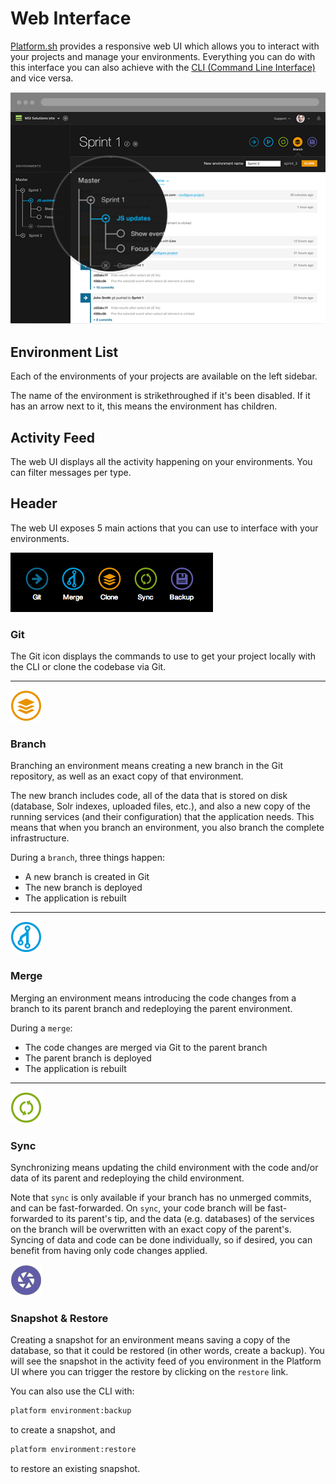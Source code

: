 # Web Interface

[Platform.sh](https://platform.sh/) provides a responsive web UI which allows you to interact with your projects and manage your environments. Everything you can do with this interface you can also achieve with the  [CLI (Command Line Interface)](/overview/cli) and vice versa.

![image](images/platform-ui.png)

## Environment List

Each of the environments of your projects are available on the left sidebar.

The name of the environment is strikethroughed if it's been disabled. If it has an arrow next to it, this means the environment has children.

## Activity Feed

The web UI displays all the activity happening on your environments. You can filter messages per type.

## Header


The web UI exposes 5 main actions that you can use to interface with your environments.

![image](images/ui-header.png)

### Git

The Git icon displays the commands to use to get your project locally with the CLI or clone the codebase via Git.

------------------------------------------------------------------------

![image](/overview/images/icon-branch.png)

### Branch

Branching an environment means creating a new branch in the Git repository, as well as an exact copy of that environment.

The new branch includes code, all of the data that is stored on disk (database, Solr indexes, uploaded files, etc.), and also a new copy of the running services (and their configuration) that the application needs. This means that when you branch an environment, you also branch the complete infrastructure.

During a `branch`, three things happen:

-   A new branch is created in Git
-   The new branch is deployed
-   The application is rebuilt

------------------------------------------------------------------------

![image](/overview/images/icon-merge.png)

### Merge

Merging an environment means introducing the code changes from a branch to its parent branch and redeploying the parent environment.

During a `merge`:

-   The code changes are merged via Git to the parent branch
-   The parent branch is deployed
-   The application is rebuilt

------------------------------------------------------------------------

![image](/overview/images/icon-sync.png)

### Sync

Synchronizing means updating the child environment with the code and/or data of its parent and redeploying the child environment.

Note that `sync` is only available if your branch has no unmerged commits, and can be fast-forwarded. On `sync`, your code branch will be fast-forwarded to its parent's tip, and the data (e.g. databases) of the services on the branch will be overwritten with an exact copy of the parent's. Syncing of data and code can be done individually, so if desired, you can benefit from having only code changes applied.

![image](/overview/images/icon-backup.png)

### Snapshot & Restore

Creating a snapshot for an environment means saving a copy of the database, so that it could be restored (in other words, create a backup). You will see the snapshot in the activity feed of you environment in the Platform UI where you can trigger the restore by
clicking on the `restore` link.

You can also use the CLI with:

```bash
platform environment:backup
```

to create a snapshot, and

```bash
platform environment:restore
```

to restore an existing snapshot.
